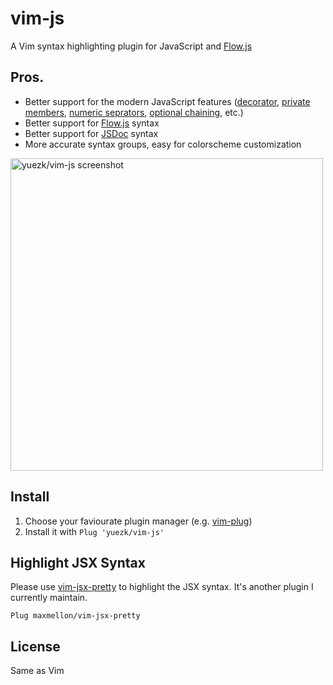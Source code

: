 # vim-js

A Vim syntax highlighting plugin for JavaScript and [Flow.js](https://flow.org/)

## Pros.

- Better support for the modern JavaScript features ([decorator](https://github.com/tc39/proposal-decorators), [private members](https://github.com/tc39/proposal-private-methods), [numeric seprators](https://github.com/tc39/proposal-numeric-separator), [optional chaining](https://github.com/tc39/proposal-nullish-coalescing), etc.)
- Better support for [Flow.js](https://flow.org/) syntax
- Better support for [JSDoc](https://jsdoc.app/) syntax
- More accurate syntax groups, easy for colorscheme customization

<img src="https://github.com/yuezk/vim-js/raw/3c69f3e3a2d2d9712dcc9c79b57dbff55a8455a6/screenshot.png" alt="yuezk/vim-js screenshot" style="max-width:100%; width: 500px;">

## Install

1. Choose your faviourate plugin manager (e.g. [vim-plug](https://github.com/junegunn/vim-plug))
1. Install it with `Plug 'yuezk/vim-js'`

## Highlight JSX Syntax

Please use [vim-jsx-pretty](https://github.com/MaxMEllon/vim-jsx-pretty) to highlight the JSX syntax. It's another plugin I currently maintain.

```vim
Plug maxmellon/vim-jsx-pretty
```

## License

Same as Vim
